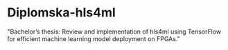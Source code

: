 # Diplomska-hls4ml
"Bachelor’s thesis: Review and implementation of hls4ml using TensorFlow for efficient machine learning model deployment on FPGAs."
